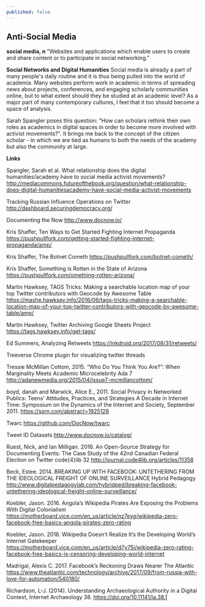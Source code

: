 ```yaml
---
published: false
---
```

## Anti-Social Media

**social media, _n_**
"Websites and applications which enable users to create and share content or to participate in social networking."

**Social Networks and Digital Humanities**
Social media is already a part of many people's daily routine and it is thus being pulled into the world of academia. Many websites perform work in academic in terms of spreading news about projects, conferences, and engaging scholarly communities online, but to what extent should they be studied at an academic level? As a major part of many contemporary cultures, I feel that it too should become a space of analysis.  

Sarah Spangler poses this question: "How can scholars rethink their own roles as academics in digital spaces in order to become more involved with activist movements?". It brings me back to the concept of the citizen scholar - in which we are tied as humans to both the needs of the academy but also the community at large. 

**Links**

Spangler, Sarah et al. What relationship does the digital humanities/academy have to social media activist movements? http://mediacommons.futureofthebook.org/question/what-relationship-does-digital-humanitiesacademy-have-social-media-activist-movements

Tracking Russian Influence Operations on Twitter http://dashboard.securingdemocracy.org/

Documenting the Now http://www.docnow.io/

Kris Shaffer, Ten Ways to Get Started Fighting Internet Propaganda https://pushpullfork.com/getting-started-fighting-internet-propaganda/amp/

Kris Shaffer, The Botnet Cometh https://pushpullfork.com/botnet-cometh/

Kris Shaffer, Something is Rotten in the State of Arizona https://pushpullfork.com/omething-rotten-arizona/

Martin Hawksey, TAGS Tricks: Making a searchable location map of your top Twitter contributors with Geocode by Awesome Table https://mashe.hawksey.info/2016/06/tags-tricks-making-a-searchable-location-map-of-your-top-twitter-contributors-with-geocode-by-awesome-table/amp/

Martin Hawksey, Twitter Archiving Google Sheets Project https://tags.hawksey.info/get-tags/

Ed Summers, Analyzing Retweets https://inkdroid.org/2017/08/31/retweets/

Treeverse Chrome plugin for visualizing twitter threads

Tressie McMillan Cottom, 2015. “Who Do You Think You Are?”: When Marginality Meets Academic Microcelebrity Ada 7 http://adanewmedia.org/2015/04/issue7-mcmillancottom/

boyd, danah and Marwick, Alice E., 2011. Social Privacy in Networked Publics: Teens’ Attitudes, Practices, and Strategies A Decade in Internet Time: Symposium on the Dynamics of the Internet and Society, September 2011. https://ssrn.com/abstract=1925128

Twarc https://github.com/DocNow/twarc

Tweet ID Datasets http://www.docnow.io/catalog/

Ruest, Nick, and Ian Milligan. 2016. An Open-Source Strategy for Documenting Events: The Case Study of the 42nd Canadian Federal Election on Twitter code{4}lib 32 http://journal.code4lib.org/articles/11358

Beck, Estee. 2014. BREAKING UP WITH FACEBOOK: UNTETHERING FROM THE IDEOLOGICAL FREIGHT OF ONLINE SURVEILLANCE Hybrid Pedagogy http://www.digitalpedagogylab.com/hybridped/breaking-facebook-untethering-ideological-freight-online-surveillance/

Koebler, Jason. 2016. Angola’s Wikipedia Pirates Are Exposing the Problems With Digital Colonialism https://motherboard.vice.com/en_us/article/nz7eyg/wikipedia-zero-facebook-free-basics-angola-pirates-zero-rating

Koebler, Jason. 2016. Wikipedia Doesn’t Realize It’s the Developing World’s Internet Gatekeeper https://motherboard.vice.com/en_us/article/d7y75j/wikipedia-zero-rating-facebook-free-basics-is-censoring-developing-world-internet

Madrigal, Alexis C. 2017. Facebook’s Reckoning Draws Nearer The Atlantic https://www.theatlantic.com/technology/archive/2017/09/from-russia-with-love-for-automation/540180/

Richardson, L-J. (2014). Understanding Archaeological Authority in a Digital Context, Internet Archaeology 38. https://doi.org/10.11141/ia.38.1
